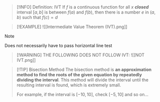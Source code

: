 
> [!INFO] Definition: IVT
> If $f$ is a continuous function for all $x$ ***closed*** interval $[a,b]$ is between $f(a)$ and $f(b)$, then there is a number $e$ in $(a,b)$ such that $f(c)=d$

> [!EXAMPLE]
> ![[Intermediate Value Theorem (IVT).png]]

> [!NOTE]
> Does not necessarily have to pass horizontal line test

> [!WARNING] THE FOLLOWING DOES NOT FOLLOW IVT:
> ![[NOT IVT.png]]

> [!TIP] Bisection Method
> The bisection method is **an approximation method to find the roots of the given equation by repeatedly dividing the interval**. This method will divide the interval until the resulting interval is found, which is extremely small.
> 
> For example, if the interval is $[-10,10]$, check $[-5,10]$ and so on...
